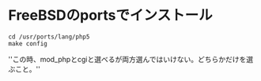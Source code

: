 ﻿# FreeBSDのportsでインストール

```clike
cd /usr/ports/lang/php5
make config
```

''この時、mod_phpとcgiと選べるが両方選んではいけない。どちらかだけを選ぶこと。''
